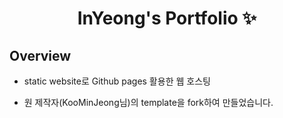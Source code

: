 
<p align="center">
  <h1 align="center">InYeong's Portfolio ✨</h1>


## Overview
- static website로 Github pages 활용한 웹 호스팅 

- 원 제작자(KooMinJeong님)의 template을 fork하여 만들었습니다.

